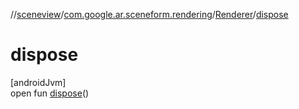 //[sceneview](../../../index.md)/[com.google.ar.sceneform.rendering](../index.md)/[Renderer](index.md)/[dispose](dispose.md)

# dispose

[androidJvm]\
open fun [dispose](dispose.md)()
